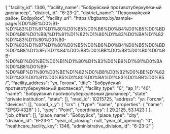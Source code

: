 {
    "facility_id": 1346,
    "facility_name": "Бобруйский противотуберкулёзный диспансер",
    "district_id": "6-23-2",
    "district_name": "Первомайский район, Бобруйск",
    "facility_url": "https:\/\/bgbsmp.by\/sample-page\/%D0%BE%D0%B1-%D1%83%D1%87%D1%80%D0%B5%D0%B6%D0%B4%D0%B5%D0%BD%D0%B8%D0%B8\/%D1%81%D1%82%D1%80%D1%83%D0%BA%D1%82%D1%83%D1%80%D0%B0-%D1%83%D1%87%D1%80%D0%B5%D0%B6%D0%B4%D0%B5%D0%BD%D0%B8%D1%8F\/%D1%84%D0%B8%D0%BB%D0%B8%D0%B0%D0%BB-%D0%B1%D0%BE%D0%B1%D1%80%D1%83%D0%B9%D1%81%D0%BA%D0%B8%D0%B9-%D0%BF%D1%80%D0%BE%D1%82%D0%B8%D0%B2%D0%BE%D1%82%D1%83%D0%B1%D0%B5%D1%80%D0%BA%D1%83%D0%BB%D0%B5\/",
    "facility_address": "ул. Гоголя",
    "title": "Бобруйский противотуберкулёзный диспансер",
    "facility_type": "0",
    "ap_1": "40",
    "name": "Бобруйский противотуберкулёзный диспансер",
    "state": "private institution",
    "stats": [],
    "med_id": 10215725,
    "address": "ул. Гоголя",
    "devices": [],
    "coord_x_y": {
        "crs": {
            "type": "name",
            "properties": {
                "name": "EPSG:4326"
            }
        },
        "type": "Point",
        "coordinates": [
            29.2125,
            53.1423
        ]
    },
    "job_offers": [],
    "place_name": "Бобруйск",
    "place_type": "city",
    "division_id": "6-23-2",
    "year_of_closing": null,
    "year_of_opening": "0",
    "healthcare_facility_key": 1346,
    "administrative_division_id": "6-23-2"
}